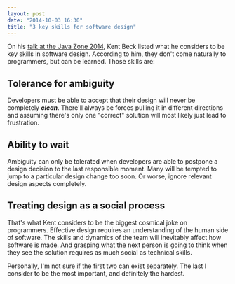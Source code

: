 ```yaml
---
layout: post
date: "2014-10-03 16:30"
title: "3 key skills for software design"
---
```


On his [talk at the Java Zone 2014](http://vimeo.com/105771493), Kent Beck listed what he considers to be key skills in software design. According to him, they don't come naturally to programmers, but can be learned. Those skills are:

## Tolerance for ambiguity

Developers must be able to accept that their design will never be completely ***clean***. There'll always be forces pulling it in different directions and assuming there's only one "correct" solution will most likely just lead to frustration.

## Ability to wait

Ambiguity can only be tolerated when developers are able to postpone a design decision to the last responsible moment. Many will be tempted to jump to a particular design change too soon. Or worse, ignore relevant design aspects completely.

## Treating design as a social process

That's what Kent considers to be the biggest cosmical joke on programmers. Effective design requires an understanding of the human side of software. The skills and dynamics of the team will inevitably affect how software is made. And grasping what the next person is going to think when they see the solution requires as much social as technical skills.

Personally, I'm not sure if the first two can exist separately. The last I consider to be the most important, and definitely the hardest.